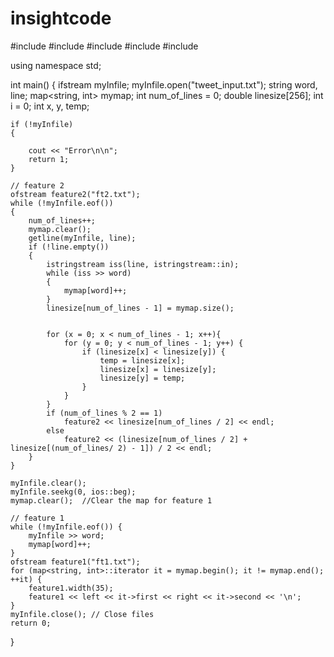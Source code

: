 # insightcode
#include <iostream>
#include <fstream>
#include <string>
#include <map> 
#include <sstream> 

using namespace std;

int main() {
	ifstream myInfile;
	myInfile.open("tweet_input.txt");
	string word, line;
	map<string, int> mymap;
	int num_of_lines = 0;
	double linesize[256]; 
	int i = 0;
	int x, y, temp;

	if (!myInfile) 
	{
		   
		cout << "Error\n\n";
		return 1;
	}

	// feature 2
	ofstream feature2("ft2.txt");
	while (!myInfile.eof())
	{
		num_of_lines++;
		mymap.clear();
		getline(myInfile, line);
		if (!line.empty()) 
		{
			istringstream iss(line, istringstream::in);
			while (iss >> word) 
			{
				mymap[word]++;
			}
			linesize[num_of_lines - 1] = mymap.size(); 

			
			for (x = 0; x < num_of_lines - 1; x++){
				for (y = 0; y < num_of_lines - 1; y++) {
					if (linesize[x] < linesize[y]) {
						temp = linesize[x];
						linesize[x] = linesize[y];
						linesize[y] = temp;
					}
				}
			}
			if (num_of_lines % 2 == 1) 
				feature2 << linesize[num_of_lines / 2] << endl;
			else
				feature2 << (linesize[num_of_lines / 2] + linesize[(num_of_lines/ 2) - 1]) / 2 << endl;	
		}
	}

	myInfile.clear();
	myInfile.seekg(0, ios::beg);
	mymap.clear();  //Clear the map for feature 1

	// feature 1
	while (!myInfile.eof()) {
		myInfile >> word;
		mymap[word]++;
	}
	ofstream feature1("ft1.txt");
	for (map<string, int>::iterator it = mymap.begin(); it != mymap.end(); ++it) {
		feature1.width(35);
		feature1 << left << it->first << right << it->second << '\n';
	}
	myInfile.close(); // Close files
	return 0;
}

